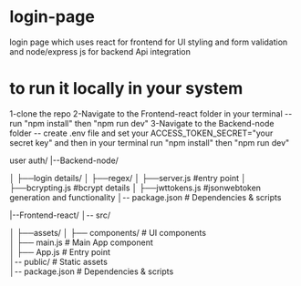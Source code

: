 # login-page
login page which uses react for frontend for UI styling and form validation and node/express js for backend Api integration

# to run it locally in your system
 1-clone the repo
 2-Navigate to the Frontend-react folder in your terminal -- run "npm install" then "npm run dev"
 3-Navigate to the Backend-node folder -- create .env file and set your ACCESS_TOKEN_SECRET="your secret key" and then in your terminal run "npm install" then "npm run dev"
 

user auth/
|--Backend-node/

│   ├──login details/
│   ├──regex/
│   ├──server.js #entry point
│   ├──bcrypting.js #bcrypt details
│   ├──jwttokens.js  #jsonwebtoken generation and functionality
│-- package.json        # Dependencies & scripts  




|--Frontend-react/
│-- src/

│   ├──assets/
│   ├── components/     # UI components  
│   ├── main.js          # Main App component  
│   ├── App.js        # Entry point  
│-- public/             # Static assets  
│-- package.json        # Dependencies & scripts  
